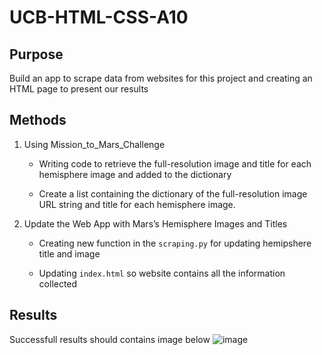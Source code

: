 # UCB-HTML-CSS-A10

## Purpose 

Build an app to scrape data from websites for this project and creating an HTML page to present our results 

## Methods

1. Using Mission_to_Mars_Challenge

    - Writing code to retrieve the full-resolution image and title for each hemisphere image and added to the dictionary

    - Create a list containing the dictionary of the full-resolution image URL string and title for each hemisphere image.

2. Update the Web App with Mars’s Hemisphere Images and Titles 

    - Creating new function in the ```scraping.py``` for updating hemipshere title and image 

    - Updating ```index.html``` so website contains all the information collected 

## Results 
Successfull results should contains image below 
![image](https://user-images.githubusercontent.com/70616488/120125199-9841a600-c16c-11eb-9962-eb67fc462bd0.png)
